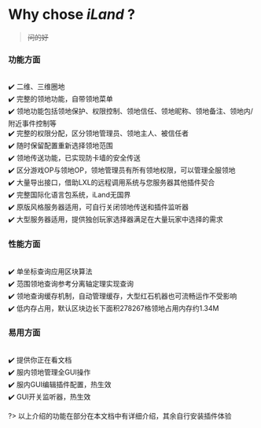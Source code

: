 # Why chose *iLand* ?

> ~~问的好~~

### 功能方面
<br>
✔️ 二维、三维圈地<br>
✔️ 完整的领地功能，自带领地菜单<br>
✔️ 领地功能包括领地保护、权限控制、领地信任、领地昵称、领地备注、领地内/附近事件控制等<br>
✔️ 完整的权限分配，区分领地管理员、领地主人、被信任者<br>
✔️ 随时保留配置重新选择领地范围<br>
✔️ 领地传送功能，已实现防卡墙的安全传送<br>
✔️ 区分游戏OP与领地OP，领地管理员有所有领地权限，可以管理全服领地<br>
✔️ 大量导出接口，借助LXL的远程调用系统与您服务器其他插件契合<br>
✔️ 完整国际化语言包系统，iLand无国界<br>
✔️ 原版风格服务器适用，可自行关闭领地传送和插件监听器<br>
✔️ 大型服务器适用，提供独创玩家选择器满足在大量玩家中选择的需求<br>

### 性能方面
<br>
✔️ 单坐标查询应用区块算法<br>
✔️ 范围领地查询参考分离轴定理实现查询<br>
✔️ 领地查询缓存机制，自动管理缓存，大型红石机器也可流畅运作不受影响<br>
✔️ 低内存占用，默认区块边长下面积278267格领地占用内存约1.34M<br>

### 易用方面
<br>
✔️ 提供你正在看文档<br>
✔️ 服内领地管理全GUI操作<br>
✔️ 服内GUI编辑插件配置，热生效<br>
✔️ GUI开关监听器，热生效<br>


?> 以上介绍的功能在部分在本文档中有详细介绍，其余自行安装插件体验